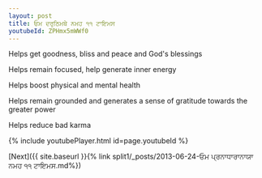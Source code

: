 ```yaml
---
layout: post
title: ਓਮ ਦਰੁਠਿਮਥੇ ਨਮਹ ੧੧ ਟਾਇਮਸ
youtubeId: ZPHmx5mWWf0
---
```

 
 
Helps get goodness, bliss and peace and God's blessings
 
Helps remain focused, help generate inner energy 
 
Helps boost physical and mental health 
 
Helps remain grounded and generates a sense of gratitude towards the greater power 
 
Helps reduce bad karma
 
 
 
 


{% include youtubePlayer.html id=page.youtubeId %}
 
[Next]({{ site.baseurl }}{% link  split1/_posts/2013-06-24-ਓਮ ਪ੍ਰਨਾਧਾਰਾਨਾਯਾ ਨਮਹ ੧੧ ਟਾਇਮਸ.md%})
 
